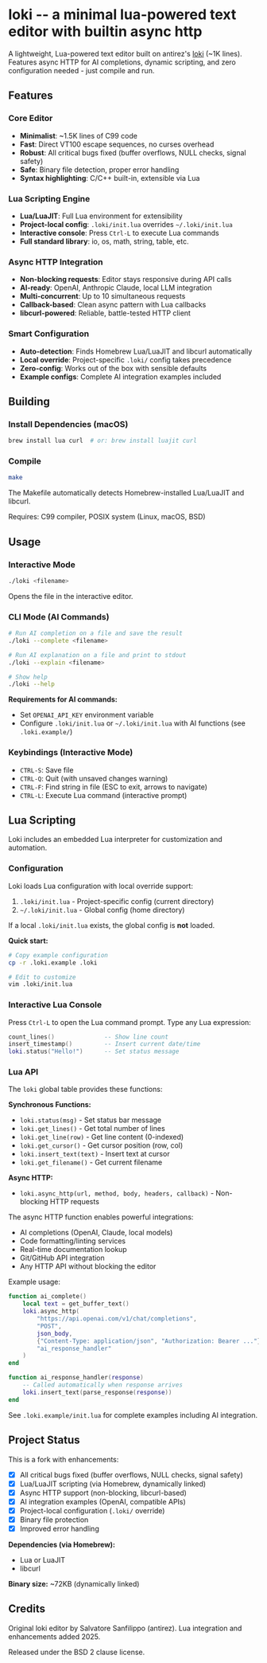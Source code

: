 # loki -- a minimal lua-powered text editor with builtin async http

A lightweight, Lua-powered text editor built on antirez's [loki](https://github.com/antirez/loki) (~1K lines). Features async HTTP for AI completions, dynamic scripting, and zero configuration needed - just compile and run.

## Features

### Core Editor
- **Minimalist**: ~1.5K lines of C99 code
- **Fast**: Direct VT100 escape sequences, no curses overhead
- **Robust**: All critical bugs fixed (buffer overflows, NULL checks, signal safety)
- **Safe**: Binary file detection, proper error handling
- **Syntax highlighting**: C/C++ built-in, extensible via Lua

### Lua Scripting Engine
- **Lua/LuaJIT**: Full Lua environment for extensibility
- **Project-local config**: `.loki/init.lua` overrides `~/.loki/init.lua`
- **Interactive console**: Press `Ctrl-L` to execute Lua commands
- **Full standard library**: io, os, math, string, table, etc.

### Async HTTP Integration
- **Non-blocking requests**: Editor stays responsive during API calls
- **AI-ready**: OpenAI, Anthropic Claude, local LLM integration
- **Multi-concurrent**: Up to 10 simultaneous requests
- **Callback-based**: Clean async pattern with Lua callbacks
- **libcurl-powered**: Reliable, battle-tested HTTP client

### Smart Configuration
- **Auto-detection**: Finds Homebrew Lua/LuaJIT and libcurl automatically
- **Local override**: Project-specific `.loki/` config takes precedence
- **Zero-config**: Works out of the box with sensible defaults
- **Example configs**: Complete AI integration examples included

## Building

### Install Dependencies (macOS)

```bash
brew install lua curl  # or: brew install luajit curl
```

### Compile

```bash
make
```

The Makefile automatically detects Homebrew-installed Lua/LuaJIT and libcurl.

Requires: C99 compiler, POSIX system (Linux, macOS, BSD)

## Usage

### Interactive Mode

```bash
./loki <filename>
```

Opens the file in the interactive editor.

### CLI Mode (AI Commands)

```bash
# Run AI completion on a file and save the result
./loki --complete <filename>

# Run AI explanation on a file and print to stdout
./loki --explain <filename>

# Show help
./loki --help
```

**Requirements for AI commands:**
- Set `OPENAI_API_KEY` environment variable
- Configure `.loki/init.lua` or `~/.loki/init.lua` with AI functions (see `.loki.example/`)

### Keybindings (Interactive Mode)

- `CTRL-S`: Save file
- `CTRL-Q`: Quit (with unsaved changes warning)
- `CTRL-F`: Find string in file (ESC to exit, arrows to navigate)
- `CTRL-L`: Execute Lua command (interactive prompt)

## Lua Scripting

Loki includes an embedded Lua interpreter for customization and automation.

### Configuration

Loki loads Lua configuration with local override support:

1. `.loki/init.lua` - Project-specific config (current directory)
2. `~/.loki/init.lua` - Global config (home directory)

If a local `.loki/init.lua` exists, the global config is **not** loaded.

**Quick start:**
```bash
# Copy example configuration
cp -r .loki.example .loki

# Edit to customize
vim .loki/init.lua
```

### Interactive Lua Console

Press `Ctrl-L` to open the Lua command prompt. Type any Lua expression:

```lua
count_lines()              -- Show line count
insert_timestamp()         -- Insert current date/time
loki.status("Hello!")      -- Set status message
```

### Lua API

The `loki` global table provides these functions:

**Synchronous Functions:**
- `loki.status(msg)` - Set status bar message
- `loki.get_lines()` - Get total number of lines
- `loki.get_line(row)` - Get line content (0-indexed)
- `loki.get_cursor()` - Get cursor position (row, col)
- `loki.insert_text(text)` - Insert text at cursor
- `loki.get_filename()` - Get current filename

**Async HTTP:**
- `loki.async_http(url, method, body, headers, callback)` - Non-blocking HTTP requests

The async HTTP function enables powerful integrations:
- AI completions (OpenAI, Claude, local models)
- Code formatting/linting services
- Real-time documentation lookup
- Git/GitHub API integration
- Any HTTP API without blocking the editor

Example usage:
```lua
function ai_complete()
    local text = get_buffer_text()
    loki.async_http(
        "https://api.openai.com/v1/chat/completions",
        "POST",
        json_body,
        {"Content-Type: application/json", "Authorization: Bearer ..."},
        "ai_response_handler"
    )
end

function ai_response_handler(response)
    -- Called automatically when response arrives
    loki.insert_text(parse_response(response))
end
```

See `.loki.example/init.lua` for complete examples including AI integration.

## Project Status

This is a fork with enhancements:
- [x] All critical bugs fixed (buffer overflows, NULL checks, signal safety)
- [x] Lua/LuaJIT scripting (via Homebrew, dynamically linked)
- [x] Async HTTP support (non-blocking, libcurl-based)
- [x] AI integration examples (OpenAI, compatible APIs)
- [x] Project-local configuration (`.loki/` override)
- [x] Binary file protection
- [x] Improved error handling

**Dependencies (via Homebrew):**
- Lua or LuaJIT
- libcurl

**Binary size:** ~72KB (dynamically linked)


## Credits

Original loki editor by Salvatore Sanfilippo (antirez).
Lua integration and enhancements added 2025.

Released under the BSD 2 clause license.
